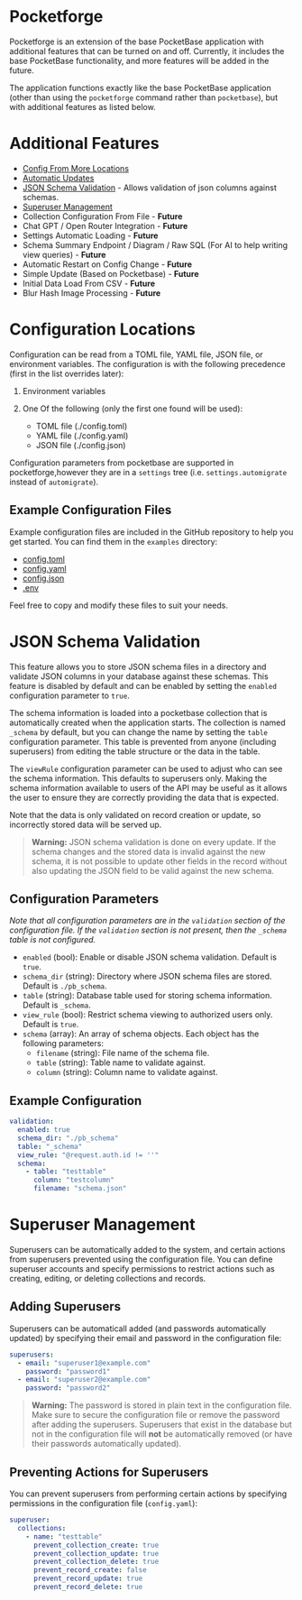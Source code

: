 # Pocketforge

Pocketforge is an extension of the base PocketBase application with additional features that can be turned on and off. Currently, it includes the base PocketBase functionality, and more features will be added in the future.

The application functions exactly like the base PocketBase application (other than using the `pocketforge` command rather than `pocketbase`), but with additional features as listed below.

# Additional Features

- [Config From More Locations](#configuration-locations)
- [Automatic Updates](#automatic-updates)
- [JSON Schema Validation](#json-schema-validation) - Allows validation of json columns against schemas.
- [Superuser Management](#superuser-management)
- Collection Configuration From File - **Future**
- Chat GPT / Open Router Integration - **Future**
- Settings Automatic Loading - **Future**
- Schema Summary Endpoint / Diagram / Raw SQL (For AI to help writing view queries) - **Future**
- Automatic Restart on Config Change - **Future**
- Simple Update (Based on Pocketbase) - **Future**
- Initial Data Load From CSV - **Future**
- Blur Hash Image Processing - **Future**

# Configuration Locations

Configuration can be read from a TOML file, YAML file, JSON file, or environment variables. The configuration is with the following precedence (first in the list overrides later):

1. Environment variables
2. One Of the following (only the first one found will be used):

   - TOML file (./config.toml)
   - YAML file (./config.yaml)
   - JSON file (./config.json)

Configuration parameters from pocketbase are supported in pocketforge,however they are in a `settings` tree (i.e. `settings.automigrate` instead of `automigrate`).

## Example Configuration Files

Example configuration files are included in the GitHub repository to help you get started. You can find them in the `examples` directory:

- [config.toml](examples/example_config.toml)
- [config.yaml](examples/example_config.yaml)
- [config.json](examples/example_config.json)
- [.env](examples/example_env.env)

Feel free to copy and modify these files to suit your needs.

# JSON Schema Validation

This feature allows you to store JSON schema files in a directory and validate JSON columns in your database against these schemas. This feature is disabled by default and can be enabled by setting the `enabled` configuration parameter to `true`.

The schema information is loaded into a pocketbase collection that is automatically created when the application starts. The collection is named `_schema` by default, but you can change the name by setting the `table` configuration parameter. This table is prevented from anyone (including superusers) from editing the table structure or the data in the table.

The `viewRule` configuration parameter can be used to adjust who can see the schema information. This defaults to superusers only. Making the schema information available to users of the API may be useful as it allows the user to ensure they are correctly providing the data that is expected.

Note that the data is only validated on record creation or update, so incorrectly stored data will be served up.

> **Warning:** JSON schema validation is done on every update. If the schema changes and the stored data is invalid against the new schema, it is not possible to update other fields in the record without also updating the JSON field to be valid against the new schema.

## Configuration Parameters

_Note that all configuration parameters are in the `validation` section of the configuration file. If the `validation` section is not present, then the `_schema` table is not configured._

- `enabled` (bool): Enable or disable JSON schema validation. Default is `true`.
- `schema_dir` (string): Directory where JSON schema files are stored. Default is `./pb_schema`.
- `table` (string): Database table used for storing schema information. Default is `_schema`.
- `view_rule` (bool): Restrict schema viewing to authorized users only. Default is `true`.
- `schema` (array): An array of schema objects. Each object has the following parameters:
  - `filename` (string): File name of the schema file.
  - `table` (string): Table name to validate against.
  - `column` (string): Column name to validate against.

## Example Configuration

```yaml
validation:
  enabled: true
  schema_dir: "./pb_schema"
  table: "_schema"
  view_rule: "@request.auth.id != ''"
  schema:
    - table: "testtable"
      column: "testcolumn"
      filename: "schema.json"
```

# Superuser Management

Superusers can be automatically added to the system, and certain actions from superusers prevented using the configuration file. You can define superuser accounts and specify permissions to restrict actions such as creating, editing, or deleting collections and records.

## Adding Superusers

Superusers can be automaticall added (and passwords automatically updated) by specifying their email and password in the configuration file:

```yaml
superusers:
  - email: "superuser1@example.com"
    password: "password1"
  - email: "superuser2@example.com"
    password: "password2"
```

> **Warning:** The password is stored in plain text in the configuration file. Make sure to secure the configuration file or remove the password after adding the superusers. Superusers that exist in the database but not in the configuration file will **not** be automatically removed (or have their passwords automatically updated).

## Preventing Actions for Superusers

You can prevent superusers from performing certain actions by specifying permissions in the configuration file (`config.yaml`):

```yaml
superuser:
  collections:
    - name: "testtable"
      prevent_collection_create: true
      prevent_collection_update: true
      prevent_collection_delete: true
      prevent_record_create: false
      prevent_record_update: true
      prevent_record_delete: true
```
